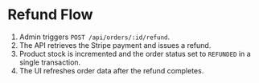# Refund Flow

1. Admin triggers `POST /api/orders/:id/refund`.
2. The API retrieves the Stripe payment and issues a refund.
3. Product stock is incremented and the order status set to `REFUNDED` in a single transaction.
4. The UI refreshes order data after the refund completes.
